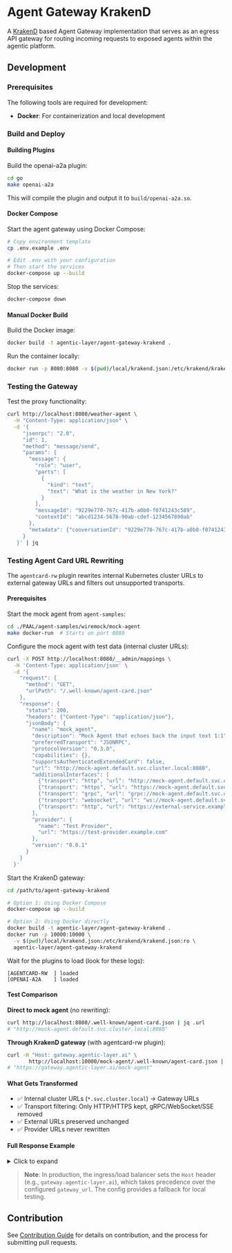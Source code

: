 # Agent Gateway KrakenD

A [KrakenD](https://www.krakend.io/docs/ai-gateway/) based Agent Gateway implementation that serves as an egress API gateway for routing incoming requests to exposed agents within the agentic platform.

## Development

### Prerequisites

The following tools are required for development:

- **Docker**: For containerization and local development

### Build and Deploy

#### Building Plugins

Build the openai-a2a plugin:

```bash
cd go
make openai-a2a
```

This will compile the plugin and output it to `build/openai-a2a.so`.

#### Docker Compose

Start the agent gateway using Docker Compose:

```bash
# Copy environment template
cp .env.example .env

# Edit .env with your configuration
# Then start the services
docker-compose up --build
```

Stop the services:

```bash
docker-compose down
```

#### Manual Docker Build

Build the Docker image:

```bash
docker build -t agentic-layer/agent-gateway-krakend .
```

Run the container locally:

```bash
docker run -p 8080:8080 -v $(pwd)/local/krakend.json:/etc/krakend/krakend.json:ro agentic-layer/agent-gateway-krakend
```

### Testing the Gateway

Test the proxy functionality:

```bash
curl http://localhost:8080/weather-agent \
  -H "Content-Type: application/json" \
  -d '{
     "jsonrpc": "2.0",
     "id": 1,
     "method": "message/send",
     "params": {
       "message": {
         "role": "user",
         "parts": [
           {
             "kind": "text",
             "text": "What is the weather in New York?"
           }
         ],
         "messageId": "9229e770-767c-417b-a0b0-f0741243c589",
         "contextId": "abcd1234-5678-90ab-cdef-1234567890ab"
       },
       "metadata": {"conversationId": "9229e770-767c-417b-a0b0-f0741243c589"}
     }
   }' | jq
```

### Testing Agent Card URL Rewriting

The `agentcard-rw` plugin rewrites internal Kubernetes cluster URLs to external gateway URLs and filters out unsupported transports.

#### Prerequisites

Start the mock agent from `agent-samples`:

```bash
cd ./PAAL/agent-samples/wiremock/mock-agent
make docker-run  # Starts on port 8080
```

Configure the mock agent with test data (internal cluster URLs):

```bash
curl -X POST http://localhost:8080/__admin/mappings \
  -H 'Content-Type: application/json' \
  -d '{
    "request": {
      "method": "GET",
      "urlPath": "/.well-known/agent-card.json"
    },
    "response": {
      "status": 200,
      "headers": {"Content-Type": "application/json"},
      "jsonBody": {
        "name": "mock_agent",
        "description": "Mock Agent that echoes back the input text 1:1",
        "preferredTransport": "JSONRPC",
        "protocolVersion": "0.3.0",
        "capabilities": {},
        "supportsAuthenticatedExtendedCard": false,
        "url": "http://mock-agent.default.svc.cluster.local:8080",
        "additionalInterfaces": [
          {"transport": "http", "url": "http://mock-agent.default.svc.cluster.local:8080"},
          {"transport": "https", "url": "https://mock-agent.default.svc.cluster.local:8443"},
          {"transport": "grpc", "url": "grpc://mock-agent.default.svc.cluster.local:9090"},
          {"transport": "websocket", "url": "ws://mock-agent.default.svc.cluster.local:8080/ws"},
          {"transport": "http", "url": "https://external-service.example.com/api"}
        ],
        "provider": {
          "name": "Test Provider",
          "url": "https://test-provider.example.com"
        },
        "version": "0.0.1"
      }
    }
  }'
```

Start the KrakenD gateway:

```bash
cd /path/to/agent-gateway-krakend

# Option 1: Using Docker Compose
docker-compose up --build

# Option 2: Using Docker directly
docker build -t agentic-layer/agent-gateway-krakend .
docker run -p 10000:10000 \
  -v $(pwd)/local/krakend.json:/etc/krakend/krakend.json:ro \
  agentic-layer/agent-gateway-krakend
```

Wait for the plugins to load (look for these logs):
```
[AGENTCARD-RW  ] loaded
[OPENAI-A2A    ] loaded
```

#### Test Comparison

**Direct to mock agent** (no rewriting):
```bash
curl http://localhost:8080/.well-known/agent-card.json | jq .url
# "http://mock-agent.default.svc.cluster.local:8080"
```

**Through KrakenD gateway** (with agentcard-rw plugin):
```bash
curl -H "Host: gateway.agentic-layer.ai" \
       http://localhost:10000/mock-agent/.well-known/agent-card.json | jq| jq .url
# "https://gateway.agentic-layer.ai/mock-agent"
```

#### What Gets Transformed

- ✅ Internal cluster URLs (`*.svc.cluster.local`) → Gateway URLs
- ✅ Transport filtering: Only HTTP/HTTPS kept, gRPC/WebSocket/SSE removed
- ✅ External URLs preserved unchanged
- ✅ Provider URLs never rewritten

#### Full Response Example

<details>
<summary>Click to expand</summary>

**Before** (direct to mock agent):
```json
{
  "url": "http://mock-agent.default.svc.cluster.local:8080",
  "additionalInterfaces": [
    {"transport": "http", "url": "http://mock-agent.default.svc.cluster.local:8080"},
    {"transport": "https", "url": "https://mock-agent.default.svc.cluster.local:8443"},
    {"transport": "grpc", "url": "grpc://mock-agent.default.svc.cluster.local:9090"},
    {"transport": "websocket", "url": "ws://mock-agent.default.svc.cluster.local:8080/ws"},
    {"transport": "http", "url": "https://external-service.example.com/api"}
  ]
}
```

**After** (through gateway):
```json
{
  "url": "https://gateway.agentic-layer.ai/mock-agent",
  "additionalInterfaces": [
    {"transport": "http", "url": "https://gateway.agentic-layer.ai/mock-agent"},
    {"transport": "https", "url": "https://gateway.agentic-layer.ai/mock-agent"},
    {"transport": "http", "url": "https://external-service.example.com/api"}
  ]
}
```
</details>

> **Note**: In production, the ingress/load balancer sets the `Host` header (e.g., `gateway.agentic-layer.ai`), which takes precedence over the configured `gateway_url`. The config provides a fallback for local testing.

## Contribution

See [Contribution Guide](https://github.com/agentic-layer/agent-runtime-operator?tab=contributing-ov-file) for details on contribution, and the process for submitting pull requests.
